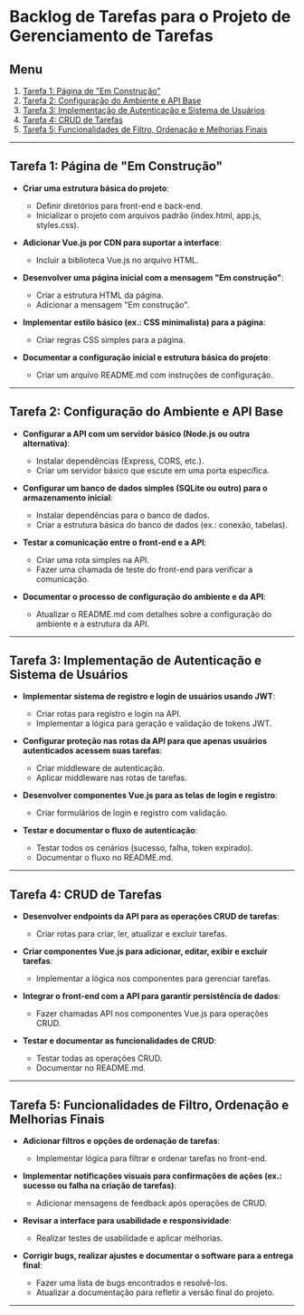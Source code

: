 # Backlog de Tarefas para o Projeto de Gerenciamento de Tarefas

## Menu
1. [Tarefa 1: Página de "Em Construção"](##tarefa-1-página-de-em-construção)
2. [Tarefa 2: Configuração do Ambiente e API Base](##tarefa-2-configuração-do-ambiente-e-api-base)
3. [Tarefa 3: Implementação de Autenticação e Sistema de Usuários](##tarefa-3-implementação-de-autenticação-e-sistema-de-usuários)
4. [Tarefa 4: CRUD de Tarefas](##tarefa-4-crud-de-tarefas)
5. [Tarefa 5: Funcionalidades de Filtro, Ordenação e Melhorias Finais](##tarefa-5-funcionalidades-de-filtro-ordenação-e-melhorias-finais)

---

## Tarefa 1: Página de "Em Construção"
- **Criar uma estrutura básica do projeto**:
  - Definir diretórios para front-end e back-end.
  - Inicializar o projeto com arquivos padrão (index.html, app.js, styles.css).
  
- **Adicionar Vue.js por CDN para suportar a interface**:
  - Incluir a biblioteca Vue.js no arquivo HTML.

- **Desenvolver uma página inicial com a mensagem "Em construção"**:
  - Criar a estrutura HTML da página.
  - Adicionar a mensagem "Em construção".

- **Implementar estilo básico (ex.: CSS minimalista) para a página**:
  - Criar regras CSS simples para a página.

- **Documentar a configuração inicial e estrutura básica do projeto**:
  - Criar um arquivo README.md com instruções de configuração.

---

## Tarefa 2: Configuração do Ambiente e API Base
- **Configurar a API com um servidor básico (Node.js ou outra alternativa)**:
  - Instalar dependências (Express, CORS, etc.).
  - Criar um servidor básico que escute em uma porta específica.

- **Configurar um banco de dados simples (SQLite ou outro) para o armazenamento inicial**:
  - Instalar dependências para o banco de dados.
  - Criar a estrutura básica do banco de dados (ex.: conexão, tabelas).

- **Testar a comunicação entre o front-end e a API**:
  - Criar uma rota simples na API.
  - Fazer uma chamada de teste do front-end para verificar a comunicação.

- **Documentar o processo de configuração do ambiente e da API**:
  - Atualizar o README.md com detalhes sobre a configuração do ambiente e a estrutura da API.

---

## Tarefa 3: Implementação de Autenticação e Sistema de Usuários
- **Implementar sistema de registro e login de usuários usando JWT**:
  - Criar rotas para registro e login na API.
  - Implementar a lógica para geração e validação de tokens JWT.

- **Configurar proteção nas rotas da API para que apenas usuários autenticados acessem suas tarefas**:
  - Criar middleware de autenticação.
  - Aplicar middleware nas rotas de tarefas.

- **Desenvolver componentes Vue.js para as telas de login e registro**:
  - Criar formulários de login e registro com validação.

- **Testar e documentar o fluxo de autenticação**:
  - Testar todos os cenários (sucesso, falha, token expirado).
  - Documentar o fluxo no README.md.

---

## Tarefa 4: CRUD de Tarefas
- **Desenvolver endpoints da API para as operações CRUD de tarefas**:
  - Criar rotas para criar, ler, atualizar e excluir tarefas.

- **Criar componentes Vue.js para adicionar, editar, exibir e excluir tarefas**:
  - Implementar a lógica nos componentes para gerenciar tarefas.

- **Integrar o front-end com a API para garantir persistência de dados**:
  - Fazer chamadas API nos componentes Vue.js para operações CRUD.

- **Testar e documentar as funcionalidades de CRUD**:
  - Testar todas as operações CRUD.
  - Documentar no README.md.

---

## Tarefa 5: Funcionalidades de Filtro, Ordenação e Melhorias Finais
- **Adicionar filtros e opções de ordenação de tarefas**:
  - Implementar lógica para filtrar e ordenar tarefas no front-end.

- **Implementar notificações visuais para confirmações de ações (ex.: sucesso ou falha na criação de tarefas)**:
  - Adicionar mensagens de feedback após operações de CRUD.

- **Revisar a interface para usabilidade e responsividade**:
  - Realizar testes de usabilidade e aplicar melhorias.

- **Corrigir bugs, realizar ajustes e documentar o software para a entrega final**:
  - Fazer uma lista de bugs encontrados e resolvê-los.
  - Atualizar a documentação para refletir a versão final do projeto.

---
